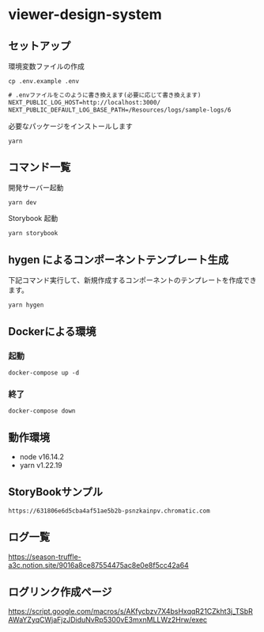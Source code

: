 # viewer-design-system


## セットアップ

環境変数ファイルの作成
```shell
cp .env.example .env
```

```txt
# .envファイルをこのように書き換えます(必要に応じて書き換えます)
NEXT_PUBLIC_LOG_HOST=http://localhost:3000/
NEXT_PUBLIC_DEFAULT_LOG_BASE_PATH=/Resources/logs/sample-logs/6
```

必要なパッケージをインストールします
```shell
yarn
```

## コマンド一覧

開発サーバー起動

```
yarn dev
```

Storybook 起動

```
yarn storybook
```

## hygen によるコンポーネントテンプレート生成

下記コマンド実行して、新規作成するコンポーネントのテンプレートを作成できます。

```
yarn hygen
```

## Dockerによる環境

### 起動
```shell
docker-compose up -d
```

### 終了
```
docker-compose down
```

## 動作環境

- node v16.14.2
- yarn v1.22.19

## StoryBookサンプル

`https://631806e6d5cba4af51ae5b2b-psnzkainpv.chromatic.com`

## ログ一覧
https://season-truffle-a3c.notion.site/9016a8ce87554475ac8e0e8f5cc42a64

## ログリンク作成ページ
https://script.google.com/macros/s/AKfycbzv7X4bsHxqqR21CZkht3j_TSbRAWaYZyqCWjaFjzJDiduNvRp5300vE3mxnMLLWz2Hrw/exec